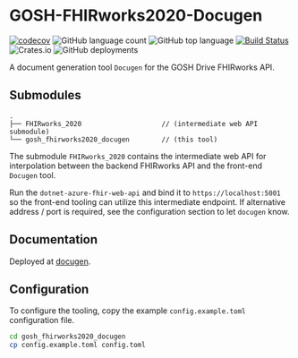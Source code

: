 # GOSH-FHIRworks2020-Docugen

[![codecov](https://codecov.io/gh/jieyouxu/GOSH-FHIRworks2020-Docugen/branch/master/graph/badge.svg)](https://codecov.io/gh/jieyouxu/GOSH-FHIRworks2020-Docugen)
![GitHub language count](https://img.shields.io/github/languages/count/jieyouxu/GOSH-FHIRworks2020-Docugen)
![GitHub top language](https://img.shields.io/github/languages/top/jieyouxu/GOSH-FHIRworks2020-Docugen?color=orange)
[![Build Status](https://travis-ci.com/jieyouxu/GOSH-FHIRworks2020-Docugen.svg?branch=master)](https://travis-ci.com/jieyouxu/GOSH-FHIRworks2020-Docugen)
![Crates.io](https://img.shields.io/crates/v/gosh_fhirworks2020_docugen)
![GitHub deployments](https://img.shields.io/github/deployments/jieyouxu/GOSH-FHIRworks2020-Docugen/github-pages?label=documentation&logo=GitHub)

A document generation tool `Docugen` for the GOSH Drive FHIRworks API.

## Submodules

```text
.
├── FHIRworks_2020                    // (intermediate web API submodule)
└── gosh_fhirworks2020_docugen        // (this tool)
```

The submodule `FHIRworks_2020` contains the intermediate web API for
interpolation between the backend FHIRworks API and the front-end `Docugen`
tool.

Run the `dotnet-azure-fhir-web-api` and bind it to `https://localhost:5001` so
the front-end tooling can utilize this intermediate endpoint. If alternative
address / port is required, see the configuration section to let `docugen`
know.

## Documentation

Deployed at [docugen](https://jieyouxu.github.io/GOSH-FHIRworks2020-Docugen/docugen/index.html).

## Configuration

To configure the tooling, copy the example `config.example.toml` configuration
file.

```bash
cd gosh_fhirworks2020_docugen
cp config.example.toml config.toml
```
